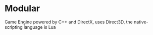 # Modular
Game Engine powered by C++ and DirectX, uses Direct3D, the native-scripting language is Lua
